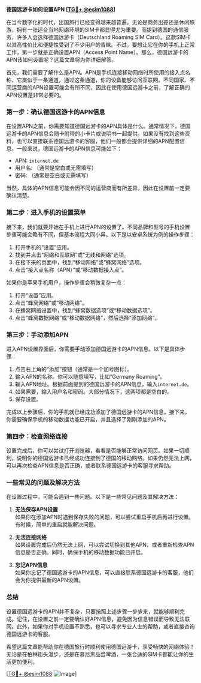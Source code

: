 **德国远游卡如何设置APN [[TG💪+ @esim1088](https://t.me/s/esim1088)]**

在当今数字化的时代，出国旅行已经变得越来越普遍。无论是商务出差还是休闲旅游，拥有一张适合当地网络环境的SIM卡都显得尤为重要。而提到德国的通信服务，许多人会选择德国远游卡（Deutschland Roaming SIM Card）。这款SIM卡以其高性价比和便捷性受到了不少用户的青睐。不过，要想让它在你的手机上正常工作，第一步就是正确设置APN（Access Point Name）。那么，德国远游卡的APN该如何设置呢？这篇文章将为你详细解答。

首先，我们需要了解什么是APN。APN是手机连接移动网络时所使用的接入点名称，它类似于一条通道，通过这条通道，你的设备能够访问互联网。不同国家、不同运营商的APN设置可能会有所不同，因此在使用德国远游卡之前，了解正确的APN设置是非常必要的。

### **第一步：确认德国远游卡的APN信息**

在设置APN之前，你需要知道德国远游卡的APN具体是什么。通常情况下，德国远游卡的APN信息会随卡附带的小卡片或说明书一起提供。如果没有找到这些资料，也可以直接联系德国远游卡的客服，他们一般都会提供详细的APN配置信息。一般来说，德国远游卡的APN信息可能如下：

- APN: `internet.de`
- 用户名: （通常是空白或无需填写）
- 密码: （通常是空白或无需填写）

当然，具体的APN信息可能会因不同的运营商而有所差异，因此在设置前一定要确认清楚。

### **第二步：进入手机的设置菜单**

接下来，我们就要开始在手机上进行APN的设置了。不同品牌和型号的手机设置步骤可能会略有不同，但基本流程大同小异。以下是以安卓系统为例的操作步骤：

1. 打开手机的“设置”应用。
2. 找到并点击“网络和互联网”或“无线和网络”选项。
3. 在接下来的页面中，找到“移动网络”或“蜂窝网络”选项。
4. 点击“接入点名称（APN）”或“移动数据接入点”。

如果你是苹果手机用户，操作步骤会稍微复杂一点：

1. 打开“设置”应用。
2. 点击“蜂窝网络”或“移动网络”。
3. 在蜂窝网络设置中，找到“蜂窝数据选项”或“移动数据选项”。
4. 点击“蜂窝数据网络”或“移动数据网络”，然后选择“添加网络”。

### **第三步：手动添加APN**

进入APN设置界面后，你需要手动添加德国远游卡的APN信息。以下是具体步骤：

1. 点击右上角的“添加”按钮（通常是一个加号图标）。
2. 输入APN的名称。你可以随意填写，比如“Germany Roaming”。
3. 输入APN地址。根据前面提到的德国远游卡的APN信息，输入`internet.de`。
4. 如果需要，输入用户名和密码。大部分情况下，这两项都是空白的。
5. 保存设置。

完成以上步骤后，你的手机就已经成功添加了德国远游卡的APN信息。接下来，你需要确保手机的移动数据功能已开启，并且选择了刚刚添加的APN。

### **第四步：检查网络连接**

设置完成后，你可以尝试打开浏览器，看看是否能够正常访问网页。如果一切顺利，说明你的德国远游卡已经成功连接到了德国的移动网络。如果仍然无法上网，可以再次检查APN信息是否正确，或者联系德国远游卡的客服寻求帮助。

### **一些常见的问题及解决方法**

在设置过程中，可能会遇到一些问题。以下是一些常见问题及其解决方法：

1. **无法保存APN设置**  
   如果你在添加APN时遇到保存失败的问题，可以尝试重启手机后再进行设置。有时候，简单的重启就能解决问题。

2. **无法连接网络**  
   如果设置完成后仍然无法上网，可以尝试切换到其他APN，或者重新检查APN信息是否正确。同时，确保手机的移动数据功能已开启。

3. **忘记APN信息**  
   如果你忘记了德国远游卡的APN信息，可以直接联系德国远游卡的客服，他们会为你提供最新的APN设置。

### **总结**

设置德国远游卡的APN并不复杂，只要按照上述步骤一步步来，就能够顺利完成。记住，在设置之前一定要确认好APN信息，避免因为信息错误而导致无法联网。此外，如果你对手机设置不熟悉，也可以寻求专业人士的帮助，或者直接咨询德国远游卡的客服。

希望这篇文章能帮助你在德国旅行时顺利使用德国远游卡，享受畅快的网络体验！无论是在柏林街头漫步，还是在慕尼黑品尝啤酒，一张合适的SIM卡都能让你的生活更加便利。

[[TG💪+ @esim1088](https://t.me/s/esim1088) ![Image](https://i.postimg.cc/4NQfJmqS/Snipaste-2025-05-13-00-14-12.png)]